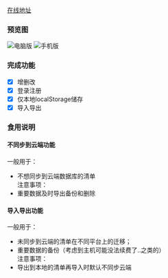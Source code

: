 [在线地址](http://ameng.gz01.bdysite.com/vue-todo/)

### 预览图

![电脑版](http://wx2.sinaimg.cn/mw690/005QPjztgy1fujr7obqbdj310w0jrq3a.jpg)
![手机版](http://wx3.sinaimg.cn/mw690/005QPjztgy1fujr99aci8j308k0f8wef.jpg)

### 完成功能
- [x] 增删改
- [x] 登录注册
- [x] 仅本地localStorage储存
- [x] 导入导出
### 食用说明
#### 不同步到云端功能
一般用于：
- 不想同步到云端数据库的清单  
注意事项：
- 重要数据及时导出备份和删除
#### 导入导出功能
一般用于：
- 未同步到云端的清单在不同平台上的迁移；
- 重要数据的备份（考虑到主机可能没法续费了..之类的）  
注意事项：
- 导出到本地的清单再导入时默认不同步云端